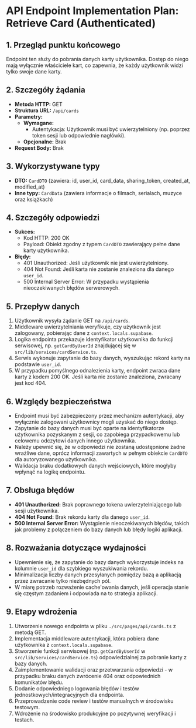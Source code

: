 # API Endpoint Implementation Plan: Retrieve Card (Authenticated)

## 1. Przegląd punktu końcowego

Endpoint ten służy do pobrania danych karty użytkownika. Dostęp do niego mają wyłącznie właściciele kart, co zapewnia, że każdy użytkownik widzi tylko swoje dane karty.

## 2. Szczegóły żądania

- **Metoda HTTP:** GET
- **Struktura URL:** `/api/cards`
- **Parametry:**
  - **Wymagane:**
    - Autentykacja: Użytkownik musi być uwierzytelniony (np. poprzez token sesji lub odpowiednie nagłówki).
  - **Opcjonalne:** Brak
- **Request Body:** Brak

## 3. Wykorzystywane typy

- **DTO:** `CardDTO` (zawiera: id, user_id, card_data, sharing_token, created_at, modified_at)
- **Inne typy:** `CardData` (zawiera informacje o filmach, serialach, muzyce oraz książkach)

## 4. Szczegóły odpowiedzi

- **Sukces:**
  - Kod HTTP: 200 OK
  - Payload: Obiekt zgodny z typem `CardDTO` zawierający pełne dane karty użytkownika.
- **Błędy:**
  - 401 Unauthorized: Jeśli użytkownik nie jest uwierzytelniony.
  - 404 Not Found: Jeśli karta nie zostanie znaleziona dla danego `user_id`.
  - 500 Internal Server Error: W przypadku wystąpienia nieoczekiwanych błędów serwerowych.

## 5. Przepływ danych

1. Użytkownik wysyła żądanie GET na `/api/cards`.
2. Middleware uwierzytelniania weryfikuje, czy użytkownik jest zalogowany, pobierając dane z `context.locals.supabase`.
3. Logika endpointa przekazuje identyfikator użytkownika do funkcji serwisowej, np. `getCardByUserId` znajdującej się w `src/lib/services/cardService.ts`.
4. Serwis wykonuje zapytanie do bazy danych, wyszukując rekord karty na podstawie `user_id`.
5. W przypadku pomyślnego odnalezienia karty, endpoint zwraca dane karty z kodem 200 OK. Jeśli karta nie zostanie znaleziona, zwracany jest kod 404.

## 6. Względy bezpieczeństwa

- Endpoint musi być zabezpieczony przez mechanizm autentykacji, aby wyłącznie zalogowani użytkownicy mogli uzyskać do niego dostęp.
- Zapytanie do bazy danych musi być oparte na identyfikatorze użytkownika pozyskanym z sesji, co zapobiega przypadkowemu lub celowemu odczytowi danych innego użytkownika.
- Należy upewnić się, że w odpowiedzi nie zostaną udostępnione żadne wrażliwe dane, oprócz informacji zawartych w pełnym obiekcie `CardDTO` dla autoryzowanego użytkownika.
- Walidacja braku dodatkowych danych wejściowych, które mogłyby wpłynąć na logikę endpointu.

## 7. Obsługa błędów

- **401 Unauthorized:** Brak poprawnego tokena uwierzytelniającego lub sesji użytkownika.
- **404 Not Found:** Brak rekordu karty dla danego `user_id`.
- **500 Internal Server Error:** Wystąpienie nieoczekiwanych błędów, takich jak problemy z połączeniem do bazy danych lub błędy logiki aplikacji.

## 8. Rozważania dotyczące wydajności

- Upewnienie się, że zapytanie do bazy danych wykorzystuje indeks na kolumnie `user_id` dla szybkiego wyszukiwania rekordu.
- Minimalizacja liczby danych przesyłanych pomiędzy bazą a aplikacją przez zwracanie tylko niezbędnych pól.
- W miarę potrzeb rozważenie cache'owania danych, jeśli operacja stanie się częstym zadaniem i odpowiada na to strategia aplikacji.

## 9. Etapy wdrożenia

1. Utworzenie nowego endpointa w pliku `./src/pages/api/cards.ts` z metodą GET.
2. Implementacja middleware autentykacji, która pobiera dane użytkownika z `context.locals.supabase`.
3. Stworzenie funkcji serwisowej (np. `getCardByUserId` w `src/lib/services/cardService.ts`) odpowiedzialnej za pobranie karty z bazy danych.
4. Zaimplementowanie walidacji oraz przetwarzania odpowiedzi - w przypadku braku danych zwrócenie 404 oraz odpowiednich komunikatów błędu.
5. Dodanie odpowiedniego logowania błędów i testów jednostkowych/integracyjnych dla endpointa.
6. Przeprowadzenie code review i testów manualnych w środowisku testowym.
7. Wdrożenie na środowisko produkcyjne po pozytywnej weryfikacji i testach.
